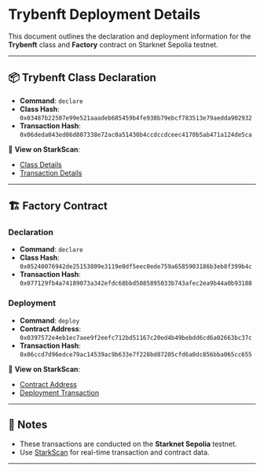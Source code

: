 # Trybenft Deployment Details

This document outlines the declaration and deployment information for the **Trybenft** class and **Factory** contract on Starknet Sepolia testnet.

---

## 📦 Trybenft Class Declaration

- **Command**: `declare`
- **Class Hash**:  
  `0x03487b22507e99e521aaadeb685459b4fe938b79ebcf783513e79aedda902932`
- **Transaction Hash**:  
  `0x06deda043ed06d807338e72ac0a51430b4ccdccdceec4170b5ab471a124de5ca`

🔗 **View on StarkScan**:

- [Class Details](https://sepolia.starkscan.co/class/0x03487b22507e99e521aaadeb685459b4fe938b79ebcf783513e79aedda902932)
- [Transaction Details](https://sepolia.starkscan.co/tx/0x06deda043ed06d807338e72ac0a51430b4ccdccdceec4170b5ab471a124de5ca)

---

## 🏗️ Factory Contract

### Declaration

- **Command**: `declare`
- **Class Hash**:  
  `0x05240076942de25153809e3119e0df5eec0ede759a6585903186b3eb8f399b4c`
- **Transaction Hash**:  
  `0x077129fb4a74189073a342efdc68bbd5085895033b743afec2ea9b44a0b93188`

### Deployment

- **Command**: `deploy`
- **Contract Address**:  
  `0x0397572e4eb1ec7aee9f2eefc712bd51167c20ed4b49bebdd6cd6a02663bc37c`
- **Transaction Hash**:  
  `0x06ccd7d96edce79ac14539ac9b633e7f228bd87205cfd6a0dc856bba065cc655`

🔗 **View on StarkScan**:

- [Contract Address](https://sepolia.starkscan.co/contract/0x0397572e4eb1ec7aee9f2eefc712bd51167c20ed4b49bebdd6cd6a02663bc37c)
- [Deployment Transaction](https://sepolia.starkscan.co/tx/0x06ccd7d96edce79ac14539ac9b633e7f228bd87205cfd6a0dc856bba065cc655)

---

## 📍 Notes

- These transactions are conducted on the **Starknet Sepolia** testnet.
- Use [StarkScan](https://sepolia.starkscan.co/) for real-time transaction and contract data.

---
